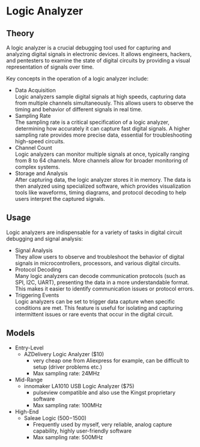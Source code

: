 # Logic Analyzer

## Theory

A logic analyzer is a crucial debugging tool used for capturing and analyzing digital signals in electronic devices. It allows engineers, hackers, and pentesters to examine the state of digital circuits by providing a visual representation of signals over time.

Key concepts in the operation of a logic analyzer include:

* Data Acquisition\
  Logic analyzers sample digital signals at high speeds, capturing data from multiple channels simultaneously. This allows users to observe the timing and behavior of different signals in real time.
* Sampling Rate\
  The sampling rate is a critical specification of a logic analyzer, determining how accurately it can capture fast digital signals. A higher sampling rate provides more precise data, essential for troubleshooting high-speed circuits.
* Channel Count\
  Logic analyzers can monitor multiple signals at once, typically ranging from 8 to 64 channels. More channels allow for broader monitoring of complex systems.
* Storage and Analysis\
  After capturing data, the logic analyzer stores it in memory. The data is then analyzed using specialized software, which provides visualization tools like waveforms, timing diagrams, and protocol decoding to help users interpret the captured signals.

## Usage

Logic analyzers are indispensable for a variety of tasks in digital circuit debugging and signal analysis:

* Signal Analysis\
  They allow users to observe and troubleshoot the behavior of digital signals in microcontrollers, processors, and various digital circuits.
* Protocol Decoding\
  Many logic analyzers can decode communication protocols (such as SPI, I2C, UART), presenting the data in a more understandable format. This makes it easier to identify communication issues or protocol errors.
* Triggering Events\
  Logic analyzers can be set to trigger data capture when specific conditions are met. This feature is useful for isolating and capturing intermittent issues or rare events that occur in the digital circuit.

## Models

* Entry-Level
  * AZDelivery Logic Analyzer ($10)
    * very cheap one from Aliexpress for example, can be difficult to setup (driver problems etc.)
    * Max sampling rate: 24MHz
* Mid-Range
  * innomaker LA1010 USB Logic Analyzer ($75)
    * pulseview compatible and also use the Kingst proprietary software
    * Max sampling rate: 100MHz&#x20;
* High-End
  * Saleae Logic ($500-$1500)
    * Frequently used by myself, very reliable, analog capture capability, highly user-friendly software
    * Max sampling rate: 500MHz
